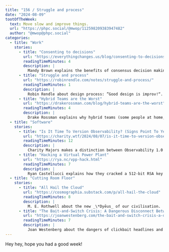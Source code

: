 ```yaml
---
title: "156 / Struggle and process"
date: "2024-08-09"
tootOfTheWeek:
  text: Move slow and improve things.
  url: "https://phpc.social/@mwop/112598209383947482"
  author: "@mwop@phpc.social"
categories:
  - title: "Work"
    stories:
      - title: "Consenting to decisions"
        url: "https://everythingchanges.us/blog/consenting-to-decisions/"
        readingTimeMinutes: 4
        description: |
          Mandy Brown explains the benefits of consensus decision making and how to make it work.
      - title: "Struggle and process"
        url: "https://robinrendle.com/notes/struggle-and-process/"
        readingTimeMinutes: 1
        description: |
          Robin Rendle about design process: ”Good design is improv!“.
      - title: "Hybrid Teams are the Worst"
        url: "https://drakerossman.com/blog/hybrid-teams-are-the-worst"
        readingTimeMinutes: 4
        description: |
          Drake Rossman explains why hybrid teams (some people at home, some in the office) is worse than full RTO.
  - title: "Software"
    stories:
      - title: "Is It Time To Version Observability? (Signs Point To Yes)"
        url: "https://charity.wtf/2024/08/07/is-it-time-to-version-observability-signs-point-to-yes/"
        readingTimeMinutes: 12
        description: |
          Charity Majors makes a distinction between Observability 1.0 (metrics, logs and traces) and Observability 2.0 (wide events) and argues we need to move to the latter.
      - title: "Hacking a Virtual Power Plant"
        url: "https://rya.nc/vpp-hack.html"
        readingTimeMinutes: 7
        description: |
          Ryan Castellucci explains how they cracked a 512-bit RSA key to sign any JWT tokens for a solar panels and battery storage system.
  - title: "Cutting Room Floor"
    stories:
      - title: "All Hail the Cloud"
        url: "https://cosmographia.substack.com/p/all-hail-the-cloud"
        readingTimeMinutes: 8
        description: |
          M. E. Rothwell about the new _\*Dyēus_ of our civilisation.
      - title: "The Bait-and-Switch Crisis: A Dangerous Disconnect Between Headlines and Content"
        url: "https://joanwestenberg.com/the-bait-and-switch-crisis-a-dangerous-disconnect-between-headlines-and-content"
        readingTimeMinutes: 7
        description: |
          Joan Westenberg about the dangers of clickbait headlines and how they affect echo chambers.
---
```


Hey hey, hope you had a good week!
